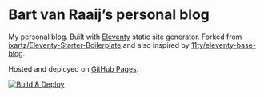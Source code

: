 # Bart van Raaij’s personal blog

My personal blog. Built with [Eleventy](https://github.com/11ty/eleventy)
static site generator. Forked from [ixartz/Eleventy-Starter-Boilerplate](https://github.com/ixartz/Eleventy-Starter-Boilerplate)
and also inspired by [11ty/eleventy-base-blog](https://github.com/11ty/eleventy-base-blog).

Hosted and deployed on [GitHub Pages](https://pages.github.com/).

[![Build & Deploy](https://github.com/bartvanraaij/blog/actions/workflows/build.yml/badge.svg)](https://github.com/bartvanraaij/blog/actions/workflows/build.yml)
